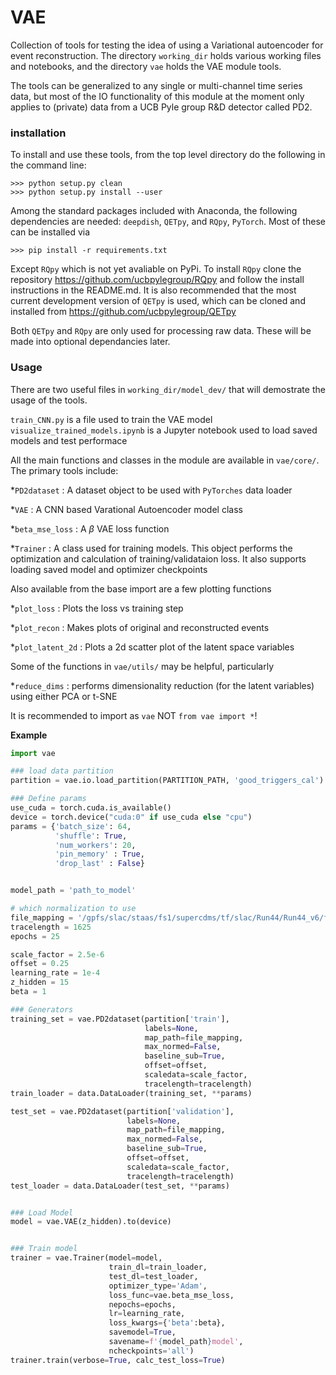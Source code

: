 # VAE

Collection of tools for testing the idea of using a Variational autoencoder for event reconstruction. The directory `working_dir` holds various working files and notebooks, and the directory `vae` holds the VAE module tools. 

The tools can be generalized to any single or multi-channel time series data, but most of the IO functionality of this module at the moment only applies to (private) data from a UCB Pyle group R&D detector called PD2.

### installation

To install and use these tools, from the top level directory do the following in the command line:

```
>>> python setup.py clean
>>> python setup.py install --user
```

Among the standard packages included with Anaconda, the following dependencies are needed: `deepdish`, `QETpy`, and `RQpy`, `PyTorch`. Most of these can be installed via

```
>>> pip install -r requirements.txt
```
Except `RQpy` which is not yet avaliable on PyPi. To install `RQpy` clone the repository https://github.com/ucbpylegroup/RQpy and follow the install instructions in the README.md. It is also recommended that the most current development version of `QETpy` is used, which can be cloned and installed from https://github.com/ucbpylegroup/QETpy

Both `QETpy` and `RQpy` are only used for processing raw data. These will be made into optional dependancies later.

### Usage 

There are two useful files in `working_dir/model_dev/` that will demostrate the usage of the tools. 

`train_CNN.py` is a file used to train the VAE model
`visualize_trained_models.ipynb` is a Jupyter notebook used to load saved models and test performace

All the main functions and classes in the module are available in `vae/core/`. The primary tools include:

*`PD2dataset` : A dataset object to be used with `PyTorches` data loader

*`VAE` : A CNN based Varational Autoencoder model class

*`beta_mse_loss` : A $\beta$ VAE loss function

*`Trainer` : A class used for training models. This object performs the optimization and calculation of training/validataion loss. It also supports loading saved model and optimizer checkpoints

Also available from the base import are a few plotting functions

*`plot_loss` : Plots the loss vs training step

*`plot_recon` : Makes plots of original and reconstructed events

*`plot_latent_2d` : Plots a 2d scatter plot of the latent space variables

Some of the functions in `vae/utils/` may be helpful, particularly

*`reduce_dims` : performs dimensionality reduction (for the latent variables) using either PCA or t-SNE



It is recommended to import as `vae` NOT `from vae import *`!

__Example__
```python
import vae

### load data partition
partition = vae.io.load_partition(PARTITION_PATH, 'good_triggers_cal')

### Define params
use_cuda = torch.cuda.is_available()
device = torch.device("cuda:0" if use_cuda else "cpu")
params = {'batch_size': 64,
          'shuffle': True,
          'num_workers': 20, 
          'pin_memory' : True,
          'drop_last' : False}


model_path = 'path_to_model'

# which normalization to use
file_mapping = '/gpfs/slac/staas/fs1/supercdms/tf/slac/Run44/Run44_v6/file_mapping.h5'
tracelength = 1625
epochs = 25

scale_factor = 2.5e-6
offset = 0.25
learning_rate = 1e-4
z_hidden = 15
beta = 1

### Generators
training_set = vae.PD2dataset(partition['train'], 
                              labels=None,
                              map_path=file_mapping,
                              max_normed=False,
                              baseline_sub=True, 
                              offset=offset,
                              scaledata=scale_factor,
                              tracelength=tracelength)
train_loader = data.DataLoader(training_set, **params)

test_set = vae.PD2dataset(partition['validation'], 
                          labels=None, 
                          map_path=file_mapping,
                          max_normed=False, 
                          baseline_sub=True, 
                          offset=offset,
                          scaledata=scale_factor,
                          tracelength=tracelength)
test_loader = data.DataLoader(test_set, **params)


### Load Model
model = vae.VAE(z_hidden).to(device)


### Train model
trainer = vae.Trainer(model=model, 
                      train_dl=train_loader,
                      test_dl=test_loader, 
                      optimizer_type='Adam', 
                      loss_func=vae.beta_mse_loss, 
                      nepochs=epochs,
                      lr=learning_rate,
                      loss_kwargs={'beta':beta},
                      savemodel=True,
                      savename=f'{model_path}model',
                      ncheckpoints='all')
trainer.train(verbose=True, calc_test_loss=True)
```

                                       
                                

